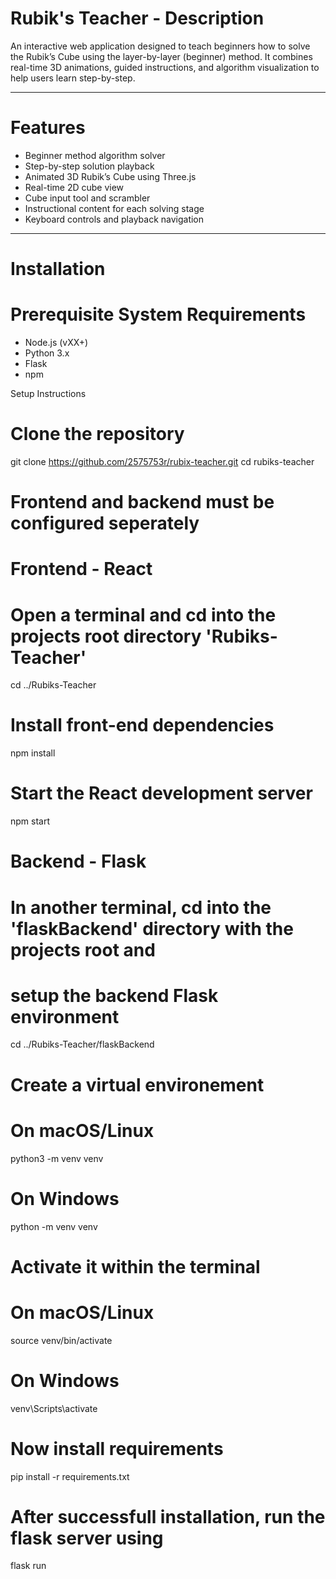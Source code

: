 # Rubik's Teacher - Description

An interactive web application designed to teach beginners how to solve the Rubik’s Cube using the layer-by-layer (beginner) method. 
It combines real-time 3D animations, guided instructions, and algorithm visualization to help users learn step-by-step.

---

#  Features

- Beginner method algorithm solver
- Step-by-step solution playback
- Animated 3D Rubik’s Cube using Three.js
- Real-time 2D cube view
- Cube input tool and scrambler
- Instructional content for each solving stage
- Keyboard controls and playback navigation

---

# Installation

# Prerequisite System Requirements

- Node.js (vXX+)
- Python 3.x
- Flask
- npm 

Setup Instructions


# Clone the repository
git clone https://github.com/2575753r/rubix-teacher.git
cd rubiks-teacher

# Frontend and backend must be configured seperately

# Frontend - React

# Open a terminal and cd into the projects root directory 'Rubiks-Teacher'
cd ../Rubiks-Teacher

# Install front-end dependencies
npm install

# Start the React development server
npm start

# Backend - Flask

# In another terminal, cd into the 'flaskBackend' directory with the projects root  and 
# setup the backend Flask environment

cd ../Rubiks-Teacher/flaskBackend

# Create a virtual environement 

# On macOS/Linux
python3 -m venv venv

# On Windows
python -m venv venv

# Activate it within the terminal

# On macOS/Linux
source venv/bin/activate

# On Windows
venv\Scripts\activate

# Now install requirements
pip install -r requirements.txt

# After successfull installation, run the flask server using
flask run

